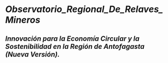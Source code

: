 # **_Observatorio_Regional_De_Relaves_Mineros_**

## **_Innovación para la Economía Circular y la Sostenibilidad en la Región de Antofagasta (Nueva Versión)._**
